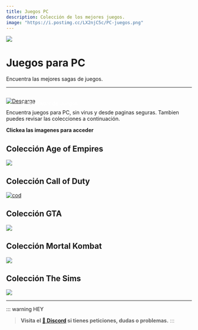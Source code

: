 ```yaml
---
title: Juegos PC
description: Colección de los mejores juegos.
image: "https://i.postimg.cc/LX2njC5c/PC-juegos.png"
---
```



![](https://i.postimg.cc/4dX1VvkJ/PC-juegos.png)
# Juegos para PC
Encuentra las mejores sagas de juegos.

---

<a href="https://cse.google.com/cse?cx=c79aa4b5ed22a40ab#gsc.tab=0" target="_blank">
 <div style="position: relative; padding-top: 1em">
   <p style="position: absolute; top: 5px; left: 20px; font-size: 14px; color: white; text-indent: 20px">🕹️ Buscador de Juegos</p>
   <img src="https://i.postimg.cc/RZPvRHhg/Mini-Descarga.png" alt="Descarga" />
 </div>
</a>

Encuentra juegos para PC, sin virus y desde paginas seguras.
Tambien puedes revisar las colecciones a continuación.

**Clickea las imagenes para acceder**

## Colección Age of Empires

[![](https://i.postimg.cc/8Cp4rtDx/aoe.webp)](/Colecciones/c-aoe)


## Colección Call of Duty

[![cod](https://imgs.callofduty.com/content/dam/atvi/callofduty/cod-touchui/blog/common/cod-jobs-banner.jpg)](/Colecciones/c-cod)


## Colección GTA

[![](https://gladiatorpc.co.uk/assets/img/configurator/12GameBanner.webp)](/Colecciones/c-gta)


## Colección Mortal Kombat

[![](https://images-wixmp-ed30a86b8c4ca887773594c2.wixmp.com/f/75cbde8a-db1c-4fe1-869e-8bb5be9a49b6/deemc0c-34fa8ad6-ebbb-4971-b3e9-9ee0c88f8322.png/v1/fill/w_1280,h_432,q_80,strp/mortal_kombat_movie_banner_by_ultimate_savage_deemc0c-fullview.jpg?token=eyJ0eXAiOiJKV1QiLCJhbGciOiJIUzI1NiJ9.eyJzdWIiOiJ1cm46YXBwOjdlMGQxODg5ODIyNjQzNzNhNWYwZDQxNWVhMGQyNmUwIiwiaXNzIjoidXJuOmFwcDo3ZTBkMTg4OTgyMjY0MzczYTVmMGQ0MTVlYTBkMjZlMCIsIm9iaiI6W1t7ImhlaWdodCI6Ijw9NDMyIiwicGF0aCI6IlwvZlwvNzVjYmRlOGEtZGIxYy00ZmUxLTg2OWUtOGJiNWJlOWE0OWI2XC9kZWVtYzBjLTM0ZmE4YWQ2LWViYmItNDk3MS1iM2U5LTllZTBjODhmODMyMi5wbmciLCJ3aWR0aCI6Ijw9MTI4MCJ9XV0sImF1ZCI6WyJ1cm46c2VydmljZTppbWFnZS5vcGVyYXRpb25zIl19.hBNiNpTYKvLTUC-8W-vcV4tDWGj6z-j8yXpcoAAsUGE)](/Colecciones/c-mk)


## Colección The Sims 

[![](https://cdn2.steamgriddb.com/hero/f09845b1ef57647ae29b2833540f0028.jpg)](/Colecciones/c-sims)

---

::: warning HEY
> **Visita el [🚀 Discord](https://discord.gg/cua9Qvfvz5) si tienes peticiones, dudas o problemas.**
:::

